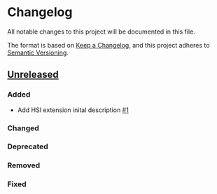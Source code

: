 # Changelog

All notable changes to this project will be documented in this file.

The format is based on [Keep a Changelog](https://keepachangelog.com/en/1.0.0/),
and this project adheres to [Semantic Versioning](https://semver.org/spec/v2.0.0.html).

## [Unreleased]

### Added

- Add HSI extension inital description [#1](https://github.com/pomadchin/hsi/pull/1)

### Changed

### Deprecated

### Removed

### Fixed

[Unreleased]: <https://github.com/stac-extensions/template/compare/v1.0.0...HEAD>
